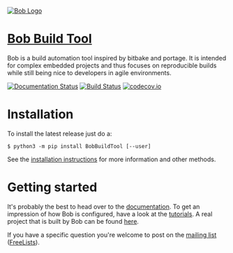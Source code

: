[![Bob Logo](/doc/BOB_Logo.png?raw=true)](https://bobbuildtool.github.io/)

[Bob Build Tool](https://bobbuildtool.github.io/)
=================================================

Bob is a build automation tool inspired by bitbake and portage. It is intended
for complex embedded projects and thus focuses on reproducible builds while
still being nice to developers in agile environments.

[![Documentation Status](http://readthedocs.org/projects/bob-build-tool/badge/?version=latest)](http://bob-build-tool.readthedocs.io/en/latest/?badge=latest)
[![Build Status](https://github.com/BobBuildTool/bob/actions/workflows/workflow.yaml/badge.svg)](https://github.com/BobBuildTool/bob/actions/workflows/workflow.yaml)
[![codecov.io](https://codecov.io/github/BobBuildTool/bob/coverage.svg?branch=master)](https://codecov.io/github/BobBuildTool/bob?branch=master)

Installation
============

To install the latest release just do a:

    $ python3 -m pip install BobBuildTool [--user]

See the [installation instructions](https://bob-build-tool.readthedocs.io/en/latest/installation.html)
for more information and other methods.

Getting started
===============

It's probably the best to head over to the
[documentation](http://bob-build-tool.readthedocs.io/). To get an impression
of how Bob is configured, have a look at the
[tutorials](https://github.com/BobBuildTool/bob-tutorials). A real project that
is built by Bob can be found [here](https://github.com/BobBuildTool/basement).

If you have a specific question you're welcome to post on the
[mailing list](mailto:bob-build-tool@freelists.org)
([FreeLists](http://www.freelists.org/list/bob-build-tool)).
